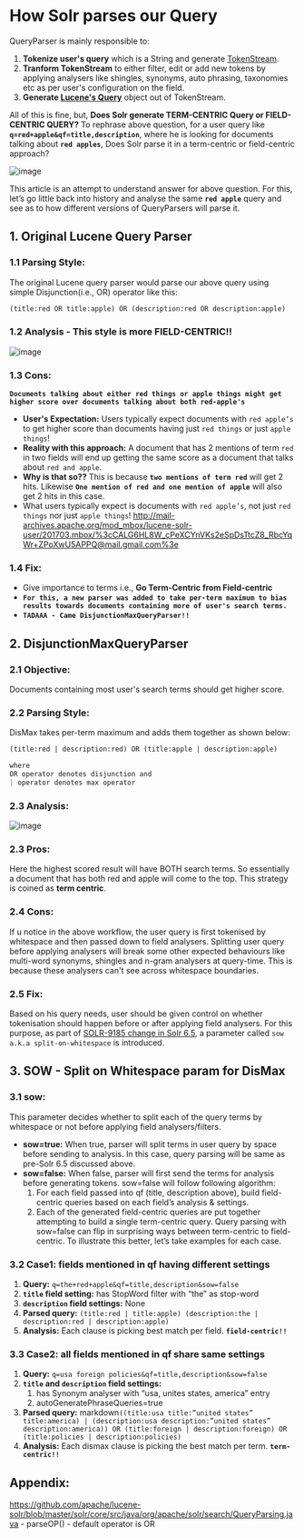 # How Solr parses our Query

QueryParser is mainly responsible to:
1. **Tokenize user's query** which is a String and generate [TokenStream](https://github.com/apache/lucene-solr/blob/master/lucene/core/src/java/org/apache/lucene/analysis/TokenStream.java).
2. **Tranform TokenStream** to either filter, edit or add new tokens by applying analysers like shingles, synonyms, auto phrasing, taxonomies etc as per user's configuration on the field. 
3. **Generate [Lucene's Query](https://github.com/apache/lucene-solr/blob/master/lucene/core/src/java/org/apache/lucene/search/Query.java)** object out of TokenStream.

All of this is fine, but, **Does Solr generate TERM-CENTRIC Query or FIELD-CENTRIC QUERY?**
To rephrase above question, for a user query like **`q=red+apple&qf=title,description`**, where he is looking for documents talking about **`red apples`**, Does Solr parse it in a term-centric or field-centric approach?

![image](https://user-images.githubusercontent.com/22542670/41504841-8fb771aa-7218-11e8-9b06-a83a6dceca70.png)

This article is an attempt to understand answer for above question. For this, let’s go little back into history and analyse  the same **`red apple`** query and see as to how different versions of QueryParsers will parse it.

## 1. Original Lucene Query Parser

### 1.1 Parsing Style:
The original Lucene query parser would parse our above query using simple Disjunction(i.e., OR) operator like this:
```markdown
(title:red OR title:apple) OR (description:red OR description:apple)
```

### 1.2 Analysis - This style is more FIELD-CENTRIC!!
![image](https://user-images.githubusercontent.com/22542670/41508567-a4c539a0-7264-11e8-9503-5a2933fa2f60.png)

### 1.3 Cons: 
**`Documents talking about either red things or apple things might get higher score over documents talking about both red-apple's`**
- **User's Expectation:** Users typically expect documents with ```red apple’s``` to get higher score than documents having just ```red things``` or just ```apple things```! 
- **Reality with this approach:** A document that has 2 mentions of term ```red``` in two fields will end up getting the same score as a document that talks about ```red and apple```. 
- **Why is that so??** This is because **`two mentions of term red`** will get 2 hits. Likewise **`One mention of red and one mention of apple`** will also get 2 hits in this case.
- What users typically expect is documents with ```red apple’s```, not just ```red things``` nor just ```apple things```! 
http://mail-archives.apache.org/mod_mbox/lucene-solr-user/201703.mbox/%3cCALG6HL8W_cPeXCYnVKs2eSpDsTtcZ8_RbcYqWr+ZPoXwU5APPQ@mail.gmail.com%3e 

### 1.4 Fix: 
- Give importance to terms i.e., **Go Term-Centric from Field-centric**
- **`For this, a new parser was added to take per-term maximum to bias results towards documents containing more of user's search terms.`**
- **`TADAAA - Came DisjunctionMaxQueryParser!!`**

## 2. DisjunctionMaxQueryParser

### 2.1 Objective:
Documents containing most user's search terms should get higher score.

### 2.2 Parsing Style:
DisMax takes per-term maximum and adds them together as shown below: 
```markdown
(title:red | description:red) OR (title:apple | description:apple)

where
OR operator denotes disjunction and
| operator denotes max operator
```

### 2.3 Analysis:
![image](https://user-images.githubusercontent.com/22542670/41509173-97516c68-726d-11e8-841a-c04874715560.png)

### 2.3 Pros:
Here the highest scored result will have BOTH search terms. So essentially a document that has both red and apple will come to the top. This strategy is coined as **term centric**.

### 2.4 Cons:
If u notice in the above workflow, the user query is first tokenised by whitespace and then passed down to field analysers. Splitting user query before applying analysers will break some other expected behaviours like multi-word synonyms, shingles and n-gram analysers at query-time. This is because these analysers can't see across whitespace boundaries.

### 2.5 Fix:
Based on his query needs, user should be given control on whether tokenisation should happen before or after applying field analysers. For this purpose, as part of [SOLR-9185 change in Solr 6.5](https://lucene.apache.org/solr/guide/6_6/the-extended-dismax-query-parser.html#TheExtendedDisMaxQueryParser-ThesowParameter),  a parameter called ```sow a.k.a split-on-whitespace``` is introduced.

## 3. SOW - Split on Whitespace param for DisMax

### 3.1 sow:
This parameter decides whether to split each of the query terms by whitespace or not before applying field analysers/filters. 
- **sow=true:** When true, parser will split terms in user query by space before sending to analysis.
In this case, query parsing will be same as pre-Solr 6.5 discussed above.
- **sow=false:** When false, parser will first send the terms for analysis before generating tokens. sow=false will follow following algorithm:
    1.	For each field passed into qf (title, description above), build field-centric queries based on each field’s analysis & settings.
    2.	Each of the generated field-centric queries are put together attempting to build a single term-centric query.
Query parsing with sow=false can flip in surprising ways between term-centric to field-centric. To illustrate this better, let’s take examples for each case.

### 3.2 Case1: fields mentioned in qf having different settings
1. **Query:** ```q=the+red+apple&qf=title,description&sow=false```
2. **```title``` field setting:** has StopWord filter with “the” as stop-word
3. **```description``` field settings:** None
4. **Parsed query:** ```(title:red | title:apple) (description:the | description:red | description:apple)```
5. **Analysis:** Each clause is picking best match per field. **`field-centric!!`**

### 3.3 Case2: all fields mentioned in qf share same settings
1. **Query:** ```q=usa foreign policies&qf=title,description&sow=false```
2. **```title``` and ```description``` field settings:**
    1. has Synonym analyser with “usa, unites states, america” entry
	2. autoGeneratePhraseQueries=true
3. **Parsed query:**
markdown```((title:usa title:”united states” title:america) | (description:usa description:”united states” description:america)) OR
    (title:foreign | description:foreign) OR
    (title:policies | description:policies)```
4. **Analysis:** Each dismax clause is picking the best match per term. **`term-centric!!`**

## Appendix:

https://github.com/apache/lucene-solr/blob/master/solr/core/src/java/org/apache/solr/search/QueryParsing.java - parseOP() - default operator is OR
